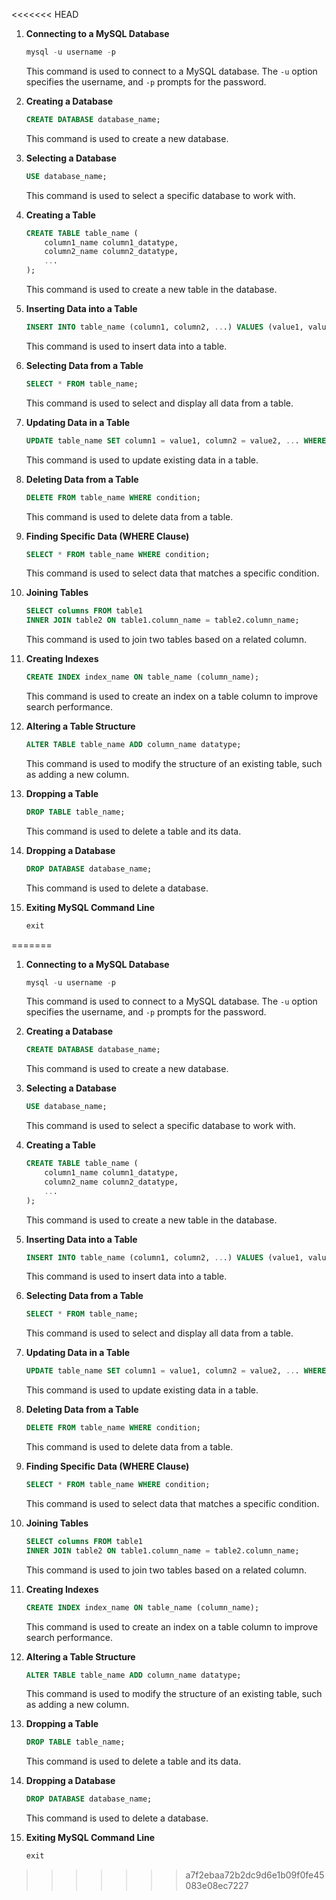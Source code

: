 <<<<<<< HEAD

1. **Connecting to a MySQL Database**
   ```sql
   mysql -u username -p
   ```
   This command is used to connect to a MySQL database. The `-u` option specifies the username, and `-p` prompts for the password.

2. **Creating a Database**
   ```sql
   CREATE DATABASE database_name;
   ```
   This command is used to create a new database.

3. **Selecting a Database**
   ```sql
   USE database_name;
   ```
   This command is used to select a specific database to work with.

4. **Creating a Table**
   ```sql
   CREATE TABLE table_name (
       column1_name column1_datatype,
       column2_name column2_datatype,
       ...
   );
   ```
   This command is used to create a new table in the database.

5. **Inserting Data into a Table**
   ```sql
   INSERT INTO table_name (column1, column2, ...) VALUES (value1, value2, ...);
   ```
   This command is used to insert data into a table.

6. **Selecting Data from a Table**
   ```sql
   SELECT * FROM table_name;
   ```
   This command is used to select and display all data from a table.

7. **Updating Data in a Table**
   ```sql
   UPDATE table_name SET column1 = value1, column2 = value2, ... WHERE condition;
   ```
   This command is used to update existing data in a table.

8. **Deleting Data from a Table**
   ```sql
   DELETE FROM table_name WHERE condition;
   ```
   This command is used to delete data from a table.

9. **Finding Specific Data (WHERE Clause)**
   ```sql
   SELECT * FROM table_name WHERE condition;
   ```
   This command is used to select data that matches a specific condition.

10. **Joining Tables**
    ```sql
    SELECT columns FROM table1
    INNER JOIN table2 ON table1.column_name = table2.column_name;
    ```
    This command is used to join two tables based on a related column.

11. **Creating Indexes**
    ```sql
    CREATE INDEX index_name ON table_name (column_name);
    ```
    This command is used to create an index on a table column to improve search performance.

12. **Altering a Table Structure**
    ```sql
    ALTER TABLE table_name ADD column_name datatype;
    ```
    This command is used to modify the structure of an existing table, such as adding a new column.

13. **Dropping a Table**
    ```sql
    DROP TABLE table_name;
    ```
    This command is used to delete a table and its data.

14. **Dropping a Database**
    ```sql
    DROP DATABASE database_name;
    ```
    This command is used to delete a database.

15. **Exiting MySQL Command Line**
    ```sql
    exit
    ```
=======

1. **Connecting to a MySQL Database**
   ```sql
   mysql -u username -p
   ```
   This command is used to connect to a MySQL database. The `-u` option specifies the username, and `-p` prompts for the password.

2. **Creating a Database**
   ```sql
   CREATE DATABASE database_name;
   ```
   This command is used to create a new database.

3. **Selecting a Database**
   ```sql
   USE database_name;
   ```
   This command is used to select a specific database to work with.

4. **Creating a Table**
   ```sql
   CREATE TABLE table_name (
       column1_name column1_datatype,
       column2_name column2_datatype,
       ...
   );
   ```
   This command is used to create a new table in the database.

5. **Inserting Data into a Table**
   ```sql
   INSERT INTO table_name (column1, column2, ...) VALUES (value1, value2, ...);
   ```
   This command is used to insert data into a table.

6. **Selecting Data from a Table**
   ```sql
   SELECT * FROM table_name;
   ```
   This command is used to select and display all data from a table.

7. **Updating Data in a Table**
   ```sql
   UPDATE table_name SET column1 = value1, column2 = value2, ... WHERE condition;
   ```
   This command is used to update existing data in a table.

8. **Deleting Data from a Table**
   ```sql
   DELETE FROM table_name WHERE condition;
   ```
   This command is used to delete data from a table.

9. **Finding Specific Data (WHERE Clause)**
   ```sql
   SELECT * FROM table_name WHERE condition;
   ```
   This command is used to select data that matches a specific condition.

10. **Joining Tables**
    ```sql
    SELECT columns FROM table1
    INNER JOIN table2 ON table1.column_name = table2.column_name;
    ```
    This command is used to join two tables based on a related column.

11. **Creating Indexes**
    ```sql
    CREATE INDEX index_name ON table_name (column_name);
    ```
    This command is used to create an index on a table column to improve search performance.

12. **Altering a Table Structure**
    ```sql
    ALTER TABLE table_name ADD column_name datatype;
    ```
    This command is used to modify the structure of an existing table, such as adding a new column.

13. **Dropping a Table**
    ```sql
    DROP TABLE table_name;
    ```
    This command is used to delete a table and its data.

14. **Dropping a Database**
    ```sql
    DROP DATABASE database_name;
    ```
    This command is used to delete a database.

15. **Exiting MySQL Command Line**
    ```sql
    exit
    ```
>>>>>>> a7f2ebaa72b2dc9d6e1b09f0fe45083e08ec7227
    
